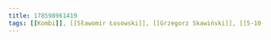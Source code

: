```yaml
---
title: 178598961419
tags: [[Kombi]], [[Sławomir Łosowski]], [[Grzegorz Skawiński]], [[5-10-15]], [[tvp]]
---
```

<iframe frameborder="0" height="1" id="ga_target" scrolling="no" style="background-color:transparent; overflow:hidden; position:absolute; top:0; left:0; z-index:9999;" width="1"></iframe>